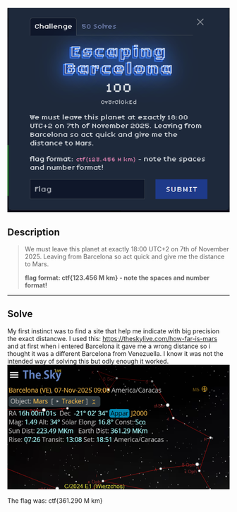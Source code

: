 ![alt text](image-2.png)



## Description

> We must leave this planet at exactly 18:00 UTC+2 on 7th of November 2025. Leaving from Barcelona so act quick and give me the distance to Mars.
>
> **flag format: ctf{123.456 M km} - note the spaces and number format!**

---

## Solve

My first instinct was to find a site that help me indicate with big precision the exact distancwe.
I used this: https://theskylive.com/how-far-is-mars and at first when i entered Barcelona it gave me a wrong distance so i thought it was a different Barcelona from Venezuella. I know it was not the intended way of solving this but odly enough it worked.
![alt text](image-1.png)

The flag was: ctf{361.290 M km}
